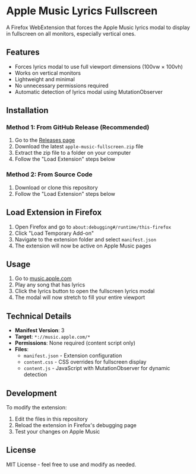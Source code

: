 # Apple Music Lyrics Fullscreen

A Firefox WebExtension that forces the Apple Music lyrics modal to display in fullscreen on all monitors, especially vertical ones.

## Features

- Forces lyrics modal to use full viewport dimensions (100vw × 100vh)
- Works on vertical monitors
- Lightweight and minimal
- No unnecessary permissions required
- Automatic detection of lyrics modal using MutationObserver

## Installation

### Method 1: From GitHub Release (Recommended)
1. Go to the [Releases page](https://github.com/YOUR_USERNAME/apple-music-fullscreen/releases)
2. Download the latest `apple-music-fullscreen.zip` file
3. Extract the zip file to a folder on your computer
4. Follow the "Load Extension" steps below

### Method 2: From Source Code
1. Download or clone this repository
2. Follow the "Load Extension" steps below

## Load Extension in Firefox

1. Open Firefox and go to `about:debugging#/runtime/this-firefox`
2. Click "Load Temporary Add-on"
3. Navigate to the extension folder and select `manifest.json`
4. The extension will now be active on Apple Music pages

## Usage

1. Go to [music.apple.com](https://music.apple.com)
2. Play any song that has lyrics
3. Click the lyrics button to open the fullscreen lyrics modal
4. The modal will now stretch to fill your entire viewport

## Technical Details

- **Manifest Version**: 3
- **Target**: `*://music.apple.com/*`
- **Permissions**: None required (content script only)
- **Files**: 
  - `manifest.json` - Extension configuration
  - `content.css` - CSS overrides for fullscreen display
  - `content.js` - JavaScript with MutationObserver for dynamic detection

## Development

To modify the extension:
1. Edit the files in this repository
2. Reload the extension in Firefox's debugging page
3. Test your changes on Apple Music

## License

MIT License - feel free to use and modify as needed.
